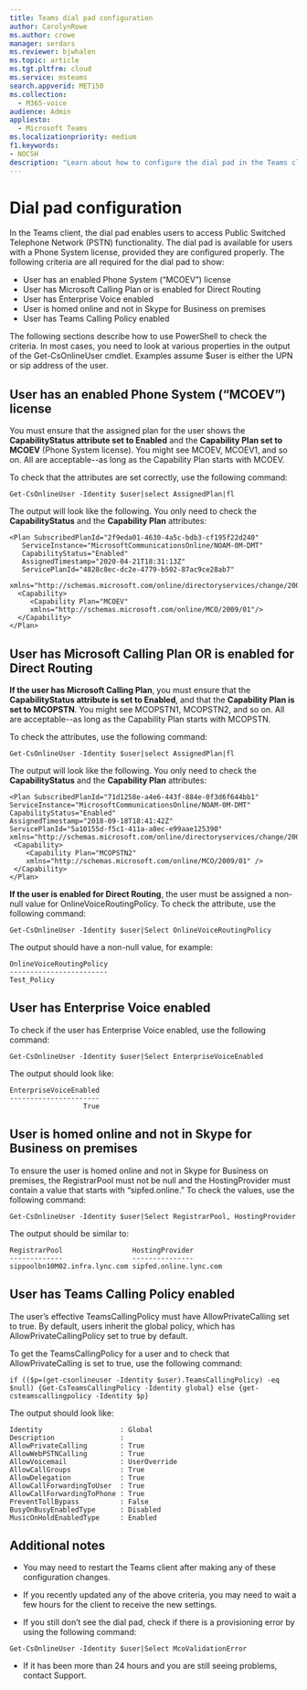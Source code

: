 ```yaml
---
title: Teams dial pad configuration
author: CarolynRowe
ms.author: crowe
manager: serdars
ms.reviewer: bjwhalen
ms.topic: article
ms.tgt.pltfrm: cloud
ms.service: msteams
search.appverid: MET150
ms.collection: 
  - M365-voice
audience: Admin
appliesto: 
  - Microsoft Teams
ms.localizationpriority: medium
f1.keywords:
- NOCSH
description: "Learn about how to configure the dial pad in the Teams client so that users can access Public Switched Telephone Network (PSTN) functionality."
---
```


# Dial pad configuration

In the Teams client, the dial pad enables users to access Public Switched Telephone Network (PSTN) functionality. The dial pad is available for users with a Phone System license, provided they are configured properly. The following criteria are all required for the dial pad to show:

- User has an enabled Phone System (“MCOEV”) license
- User has Microsoft Calling Plan or is enabled for Direct Routing
- User has Enterprise Voice enabled
- User is homed online and not in Skype for Business on premises
- User has Teams Calling Policy enabled

The following sections describe how to use PowerShell to check the criteria. In most cases, you need to look at various properties in the output of the Get-CsOnlineUser cmdlet. Examples assume $user is either the UPN or sip address of the user.

## User has an enabled Phone System (“MCOEV”) license

You must ensure that the assigned plan for the user shows the **CapabilityStatus attribute set to Enabled** and the **Capability Plan set to MCOEV** (Phone System license). You might see MCOEV, MCOEV1, and so on. All are acceptable--as long as the Capability Plan starts with MCOEV.

To check that the attributes are set correctly, use the following command:

```
Get-CsOnlineUser -Identity $user|select AssignedPlan|fl
```

The output will look like the following. You only need to check the **CapabilityStatus** and the **Capability Plan** attributes:

```
<Plan SubscribedPlanId="2f9eda01-4630-4a5c-bdb3-cf195f22d240"  
   ServiceInstance="MicrosoftCommunicationsOnline/NOAM-0M-DMT" 
   CapabilityStatus="Enabled"  
   AssignedTimestamp="2020-04-21T18:31:13Z" 
   ServicePlanId="4828c8ec-dc2e-4779-b502-87ac9ce28ab7" 
   xmlns="http://schemas.microsoft.com/online/directoryservices/change/2008/11"> 
  <Capability> 
     <Capability Plan="MCOEV" 
     xmlns="http://schemas.microsoft.com/online/MCO/2009/01"/> 
  </Capability>
</Plan>
```


## User has Microsoft Calling Plan OR is enabled for Direct Routing

**If the user has Microsoft Calling Plan**, you must ensure that the **CapabilityStatus attribute is set to Enabled**, and that the **Capability Plan is set to MCOPSTN**. You might see MCOPSTN1, MCOPSTN2, and so on. All are acceptable--as long as the Capability Plan starts with MCOPSTN.

To check the attributes, use the following command:

```
Get-CsOnlineUser -Identity $user|select AssignedPlan|fl
```

The output will look like the following. You only need to check the **CapabilityStatus** and the **Capability Plan** attributes:

```  
<Plan SubscribedPlanId="71d1258e-a4e6-443f-884e-0f3d6f644bb1" 
ServiceInstance="MicrosoftCommunicationsOnline/NOAM-0M-DMT" 
CapabilityStatus="Enabled"    
AssignedTimestamp="2018-09-18T18:41:42Z" 
ServicePlanId="5a10155d-f5c1-411a-a8ec-e99aae125390" 
xmlns="http://schemas.microsoft.com/online/directoryservices/change/2008/11">
 <Capability>
    <Capability Plan="MCOPSTN2" 
    xmlns="http://schemas.microsoft.com/online/MCO/2009/01" />
 </Capability>
</Plan>
  ```

**If the user is enabled for Direct Routing**, the user must be assigned a non-null value for OnlineVoiceRoutingPolicy. To check the attribute, use the following command:
  
```
Get-CsOnlineUser -Identity $user|Select OnlineVoiceRoutingPolicy 
```

The output should have a non-null value, for example:

```
OnlineVoiceRoutingPolicy
------------------------
Test_Policy
```

## User has Enterprise Voice enabled

To check if the user has Enterprise Voice enabled, use the following command:

```
Get-CsOnlineUser -Identity $user|Select EnterpriseVoiceEnabled
```

The output should look like:

```
EnterpriseVoiceEnabled
----------------------
                  True

```
 
## User is homed online and not in Skype for Business on premises

To ensure the user is homed online and not in Skype for Business on premises, the RegistrarPool must not be null and the HostingProvider must contain a value that starts with “sipfed.online.”  To check the values, use the following command:

```
Get-CsOnlineUser -Identity $user|Select RegistrarPool, HostingProvider
```

The output should be similar to:

```
RegistrarPool                 HostingProvider
-------------                 ---------------
sippoolbn10M02.infra.lync.com sipfed.online.lync.com
```

## User has Teams Calling Policy enabled

The user’s effective TeamsCallingPolicy must have AllowPrivateCalling set to true.  By default, users inherit the global policy, which has AllowPrivateCallingPolicy set to true by default.

To get the TeamsCallingPolicy for a user and to check that AllowPrivateCalling is set to true, use the following command:

```
if (($p=(get-csonlineuser -Identity $user).TeamsCallingPolicy) -eq $null) {Get-CsTeamsCallingPolicy -Identity global} else {get-csteamscallingpolicy -Identity $p}
```

The output should look like:

```
Identity                   : Global
Description                :
AllowPrivateCalling        : True
AllowWebPSTNCalling        : True
AllowVoicemail             : UserOverride
AllowCallGroups            : True
AllowDelegation            : True
AllowCallForwardingToUser  : True
AllowCallForwardingToPhone : True
PreventTollBypass          : False
BusyOnBusyEnabledType      : Disabled
MusicOnHoldEnabledType     : Enabled
``` 

## Additional notes

-	You may need to restart the Teams client after making any of these configuration changes.

-	If you recently updated any of the above criteria, you may need to wait a few hours for the client to receive the new settings.

-	If you still don’t see the dial pad, check if there is a provisioning error by using the following command:

  ```
  Get-CsOnlineUser -Identity $user|Select McoValidationError
  ```

-	 If it has been more than 24 hours and you are still seeing problems, contact Support.


